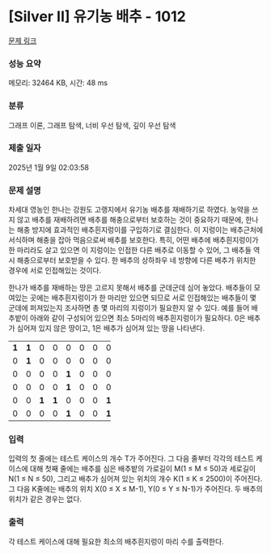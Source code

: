 # [Silver II] 유기농 배추 - 1012 

[문제 링크](https://www.acmicpc.net/problem/1012) 

### 성능 요약

메모리: 32464 KB, 시간: 48 ms

### 분류

그래프 이론, 그래프 탐색, 너비 우선 탐색, 깊이 우선 탐색

### 제출 일자

2025년 1월 9일 02:03:58

### 문제 설명

<p>차세대 영농인 한나는 강원도 고랭지에서 유기농 배추를 재배하기로 하였다. 농약을 쓰지 않고 배추를 재배하려면 배추를 해충으로부터 보호하는 것이 중요하기 때문에, 한나는 해충 방지에 효과적인 배추흰지렁이를 구입하기로 결심한다. 이 지렁이는 배추근처에 서식하며 해충을 잡아 먹음으로써 배추를 보호한다. 특히, 어떤 배추에 배추흰지렁이가 한 마리라도 살고 있으면 이 지렁이는 인접한 다른 배추로 이동할 수 있어, 그 배추들 역시 해충으로부터 보호받을 수 있다. 한 배추의 상하좌우 네 방향에 다른 배추가 위치한 경우에 서로 인접해있는 것이다.</p>

<p>한나가 배추를 재배하는 땅은 고르지 못해서 배추를 군데군데 심어 놓았다. 배추들이 모여있는 곳에는 배추흰지렁이가 한 마리만 있으면 되므로 서로 인접해있는 배추들이 몇 군데에 퍼져있는지 조사하면 총 몇 마리의 지렁이가 필요한지 알 수 있다. 예를 들어 배추밭이 아래와 같이 구성되어 있으면 최소 5마리의 배추흰지렁이가 필요하다. 0은 배추가 심어져 있지 않은 땅이고, 1은 배추가 심어져 있는 땅을 나타낸다.</p>

<table class="table table-bordered" style="width:40%">
  <tbody>
    <tr>
      <td style="text-align:center; width:4%"><strong>1</strong></td>
      <td style="text-align:center; width:4%"><strong>1</strong></td>
      <td style="text-align:center; width:4%">0</td>
      <td style="text-align:center; width:4%">0</td>
      <td style="text-align:center; width:4%">0</td>
      <td style="text-align:center; width:4%">0</td>
      <td style="text-align:center; width:4%">0</td>
      <td style="text-align:center; width:4%">0</td>
      <td style="text-align:center; width:4%">0</td>
      <td style="text-align:center; width:4%">0</td>
    </tr>
    <tr>
      <td style="text-align:center; width:4%">0</td>
      <td style="text-align:center; width:4%"><strong>1</strong></td>
      <td style="text-align:center; width:4%">0</td>
      <td style="text-align:center; width:4%">0</td>
      <td style="text-align:center; width:4%">0</td>
      <td style="text-align:center; width:4%">0</td>
      <td style="text-align:center; width:4%">0</td>
      <td style="text-align:center; width:4%">0</td>
      <td style="text-align:center; width:4%">0</td>
      <td style="text-align:center; width:4%">0</td>
    </tr>
    <tr>
      <td style="text-align:center; width:4%">0</td>
      <td style="text-align:center; width:4%">0</td>
      <td style="text-align:center; width:4%">0</td>
      <td style="text-align:center; width:4%">0</td>
      <td style="text-align:center; width:4%"><strong>1</strong></td>
      <td style="text-align:center; width:4%">0</td>
      <td style="text-align:center; width:4%">0</td>
      <td style="text-align:center; width:4%">0</td>
      <td style="text-align:center; width:4%">0</td>
      <td style="text-align:center; width:4%">0</td>
    </tr>
    <tr>
      <td style="text-align:center; width:4%">0</td>
      <td style="text-align:center; width:4%">0</td>
      <td style="text-align:center; width:4%">0</td>
      <td style="text-align:center; width:4%">0</td>
      <td style="text-align:center; width:4%"><strong>1</strong></td>
      <td style="text-align:center; width:4%">0</td>
      <td style="text-align:center; width:4%">0</td>
      <td style="text-align:center; width:4%">0</td>
      <td style="text-align:center; width:4%">0</td>
      <td style="text-align:center; width:4%">0</td>
    </tr>
    <tr>
      <td style="text-align:center; width:4%">0</td>
      <td style="text-align:center; width:4%">0</td>
      <td style="text-align:center; width:4%"><strong>1</strong></td>
      <td style="text-align:center; width:4%"><strong>1</strong></td>
      <td style="text-align:center; width:4%">0</td>
      <td style="text-align:center; width:4%">0</td>
      <td style="text-align:center; width:4%">0</td>
      <td style="text-align:center; width:4%"><strong>1</strong></td>
      <td style="text-align:center; width:4%"><strong>1</strong></td>
      <td style="text-align:center; width:4%"><strong>1</strong></td>
    </tr>
    <tr>
      <td style="text-align:center; width:4%">0</td>
      <td style="text-align:center; width:4%">0</td>
      <td style="text-align:center; width:4%">0</td>
      <td style="text-align:center; width:4%">0</td>
      <td style="text-align:center; width:4%"><strong>1</strong></td>
      <td style="text-align:center; width:4%">0</td>
      <td style="text-align:center; width:4%">0</td>
      <td style="text-align:center; width:4%"><strong>1</strong></td>
      <td style="text-align:center; width:4%"><strong>1</strong></td>
      <td style="text-align:center; width:4%"><strong>1</strong></td>
    </tr>
  </tbody>
</table>

### 입력 

 <p>입력의 첫 줄에는 테스트 케이스의 개수 T가 주어진다. 그 다음 줄부터 각각의 테스트 케이스에 대해 첫째 줄에는 배추를 심은 배추밭의 가로길이 M(1 ≤ M ≤ 50)과 세로길이 N(1 ≤ N ≤ 50), 그리고 배추가 심어져 있는 위치의 개수 K(1 ≤ K ≤ 2500)이 주어진다. 그 다음 K줄에는 배추의 위치 X(0 ≤ X ≤ M-1), Y(0 ≤ Y ≤ N-1)가 주어진다. 두 배추의 위치가 같은 경우는 없다.</p>

### 출력 

 <p>각 테스트 케이스에 대해 필요한 최소의 배추흰지렁이 마리 수를 출력한다.</p>

